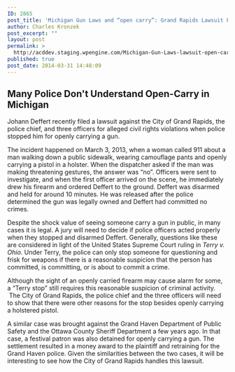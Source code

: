 ```yaml
---
ID: 2865
post_title: 'Michigan Gun Laws and “open carry”: Grand Rapids Lawsuit Filed'
author: Charles Kronzek
post_excerpt: ""
layout: post
permalink: >
  http://acddev.staging.wpengine.com/Michigan-Gun-Laws-lawsuit-open-carry-concealed-weapons
published: true
post_date: 2014-03-31 14:48:09
---
```

<h2 dir="ltr">Many Police Don't Understand Open-Carry in Michigan</h2>
Johann Deffert recently filed a lawsuit against the City of Grand Rapids, the police chief, and three officers for alleged civil rights violations when police stopped him for openly carrying a gun.

The incident happened on March 3, 2013, when a woman called 911 about a man walking down a public sidewalk, wearing camouflage pants and openly carrying a pistol in a holster. When the dispatcher asked if the man was making threatening gestures, the answer was “no”. Officers were sent to investigate, and when the first officer arrived on the scene, he immediately drew his firearm and ordered Deffert to the ground. Deffert was disarmed and held for around 10 minutes. He was released after the police determined the gun was legally owned and Deffert had committed no crimes.

Despite the shock value of seeing someone carry a gun in public, in many cases it is legal. A jury will need to decide if police officers acted properly when they stopped and disarmed Deffert. Generally, questions like these are considered in light of the United States Supreme Court ruling in <i>Terry v. Ohio</i>. Under Terry, the police can only stop someone for questioning and frisk for weapons if there is a reasonable suspicion that the person has committed, is committing, or is about to commit a crime.

Although the sight of an openly carried firearm may cause alarm for some, a “Terry stop” still requires this reasonable suspicion of criminal activity.  The City of Grand Rapids, the police chief and the three officers will need to show that there were other reasons for the stop besides openly carrying a holstered pistol.

A similar case was brought against the Grand Haven Department of Public Safety and the Ottawa County Sheriff Department a few years ago. In that case, a festival patron was also detained for openly carrying a gun. The settlement resulted in a money award to the plaintiff and retraining for the Grand Haven police. Given the similarities between the two cases, it will be interesting to see how the City of Grand Rapids handles this lawsuit.